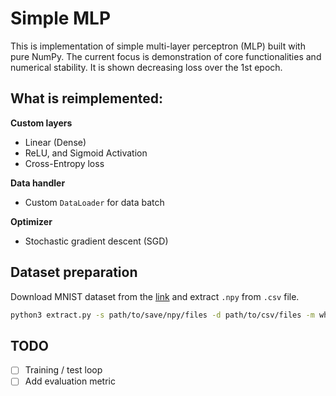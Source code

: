 # Simple MLP
This is implementation of simple multi-layer perceptron (MLP) built with pure NumPy. The current focus is demonstration of core functionalities and numerical stability. It is shown decreasing loss over the 1st epoch.

## What is reimplemented:
**Custom layers**
* Linear (Dense)
* ReLU, and Sigmoid Activation
* Cross-Entropy loss

**Data handler**
* Custom `DataLoader` for data batch

**Optimizer**
* Stochastic gradient descent (SGD)

## Dataset preparation
Download MNIST dataset from the [link](https://www.kaggle.com/datasets/oddrationale/mnist-in-csv) and extract `.npy` from `.csv` file.
```bash
python3 extract.py -s path/to/save/npy/files -d path/to/csv/files -m which/to/extract/train/or/test
```

## TODO
- [ ] Training / test loop 
- [ ] Add evaluation metric
